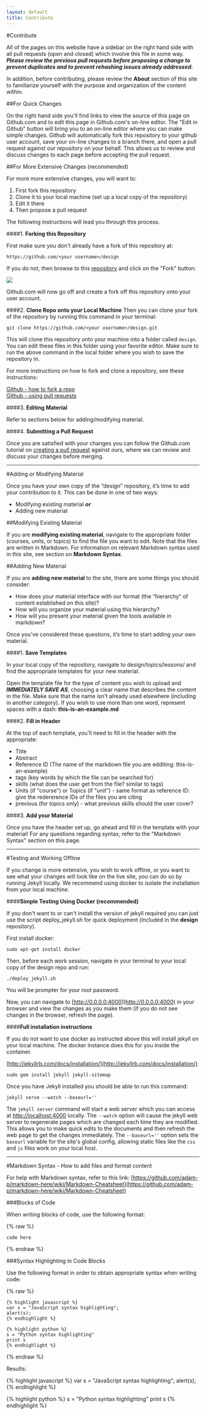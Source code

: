 ```yaml
---
layout: default
title: Contribute
---
```


#Contribute

All of the pages on this website have a sidebar on the right hand side with all pull requests (open and closed) which involve this file in some way. **_Please review the previous pull requests before proposing a change to prevent duplicates and to prevent rehashing issues already addressed._**

In addition, before contributing, please review the **About** section of this site to familiarize yourself with the purpose and organization of the content within.

##For Quick Changes

On the right hand side you'll find links to view the source of this page on Github.com and to edit this page in Github.com's on-line editor. The "Edit in Github" button will bring you to an on-line editor where you can make simple changes. Github will automatically fork this repository to your github user account, save your on-line changes to a branch there, and open a pull request against our repository on your behalf. This allows us to review and discuss changes to each page before accepting the pull request.

##For More Extensive Changes (recommended)

For more more extensive changes, you will want to:

1. First fork this repository
2. Clone it to your local machine (set up a local copy of the repository)
3. Edit it there
4. Then propose a pull request

The following instructions will lead you through this process.

####1. **Forking this Repository**

First make sure you don't already have a fork of this repository at:

    https://github.com/<your username>/design

If you do not, then browse to this [repository](https://github.com/ros2/design) and click on the "Fork" button:

<img src="{{ site.baseurl }}/img/fork.png"/>

Github.com will now go off and create a fork off this repository onto your user account. 

####2. **Clone Repo onto your Local Machine**
Then you can clone your fork of the repository by running this command in your terminal:

    git clone https://github.com/<your username>/design.git

This will clone this repository onto your machine into a folder called `design`. You can edit these files in this folder using your favorite editor.  Make sure to run the above command in the local folder where you wish to save the repository in.

For more instructions on how to fork and clone a repository, see these instructions:

[Github - how to fork a repo](https://help.github.com/articles/fork-a-repo)  
[Github - using pull requests](https://help.github.com/articles/using-pull-requests)

####3. **Editing Material**

Refer to sections below for adding/modifying material.

####4. **Submitting a Pull Request**

Once you are satisfied with your changes you can follow the Github.com tutorial on [creating a pull request](https://help.github.com/articles/creating-a-pull-request) against ours, where we can review and discuss your changes before merging.

----

#Adding or Modifying Material

Once you have your own copy of the “design” repository, it’s time to add your contribution to it.  This can be done in one of two ways:

* Modifying existing material **_or_**
* Adding new material


##Modifying Existing Material

If you are **modifying existing material**, navigate to the appropriate folder (courses, units, or topics) to find the file you want to edit.  Note that the files are written in Markdown.  For information on relevant Markdown syntax used in this site, see section on **Markdown Syntax**.

##Adding New Material

If you are **adding new material** to the site, there are some things you should consider:

* How does your material interface with our format (the “hierarchy” of content established on this site)?
* How will you organize your material using this hierarchy?
* How will you present your material given the tools available in markdown?

Once you’ve considered these questions, it’s time to start adding your own material.

####1. **Save Templates**

In your local copy of the repository, navigate to design/topics/lessons/ and find the appropriate templates for your new material. 

Open the template file for the type of content you wish to upload and **_IMMEDIATELY SAVE AS_**, choosing a clear name that describes the content in the file. Make sure that the name isn't already used elsewhere (including in another category). If you wish to use more than one word, represent spaces with a dash: **this-is-an-example.md**

####2. **Fill in Header**

At the top of each template, you'll need to fill in the header with the appropriate:

* Title
* Abstract
* Reference ID (The name of the markdown file you are edditing: this-is-an-example)
* tags (key words by which the file can be searched for)
* skills (what does the user get from the file? similar to tags)
* Units (if "course") or Topics (if "unit") - same format as reference ID: give the redererence IDs of the files you are citing
* previous (for topics only) - what previous skills should the user cover?

####3. **Add your Material**

Once you have the header set up, go ahead and fill in the template with your material! For any questions regarding syntax, refer to the "Markdown Syntax" section on this page.

----

#Testing and Working Offline

If you change is more extensive, you wish to work offline, or you want to see what your changes will look like on the live site, you can do so by running Jekyll locally. We recommend using docker to isolate the installation from your local machine. 

####**Simple Testing Using Docker (recommended)**

If you don't want to or can't install the version of jekyll required you can just use the script deploy_jekyll.sh for quick deployment (included in the **design** repository). 

First install docker:

    sudo apt-get install docker

Then, before each work session, navigate in your terminal to your local copy of the design repo and run:

    ./deploy_jekyll.sh

You will be prompter for your root password.

Now, you can navigate to [http://0.0.0.0:4000](http://0.0.0.0:4000) in your browser and view the changes as you make them (if you do not see changes in the browser, refresh the page).


####**Full installation instructions**

If you do not want to use docker as instructed above this will install jekyll on your local machine. The docker instance does this for you inside the container. 

[http://jekyllrb.com/docs/installation/](http://jekyllrb.com/docs/installation/)

    sudo gem install jekyll jekyll-sitemap

Once you have Jekyll installed you should be able to run this command:


    jekyll serve --watch --baseurl=''


The `jekyll server` command will start a web server which you can access at [http://localhost:4000](http://localhost:4000) locally. The `--watch` option will cause the jekyll web server to regenerate pages which are changed each time they are modified. This allows you to make quick edits to the documents and then refresh the web page to get the changes immediately. The `--baseurl=''` option sets the `baseurl` variable for the site's global config, allowing static files like the `css` and `js` files work on your local host.

----

#Markdown Syntax - How to add files and format content

For help with Markdown syntax, refer to this link: [https://github.com/adam-p/markdown-here/wiki/Markdown-Cheatsheet](https://github.com/adam-p/markdown-here/wiki/Markdown-Cheatsheet)


###Blocks of Code

When writing blocks of code, use the following format:

{% raw %}


	code here


{% endraw %}

###Syntax Highlighting in Code Blocks

Use the following format in order to obtain appropriate syntax when writing code:


{% raw %}

	{% highlight javascript %}  
	var s = "JavaScript syntax highlighting";  
	alert(s);  
	{% endhighlight %}

	{% highlight python %}  
	s = "Python syntax highlighting"  
	print s  
	{% endhighlight %}

{% endraw %}

Results:

{% highlight javascript %}
var s = "JavaScript syntax highlighting";
alert(s);
{% endhighlight %}

{% highlight python %} 
s = "Python syntax highlighting" 
print s 
{% endhighlight %}

